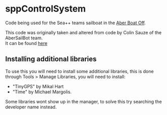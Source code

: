 # sppControlSystem
Code being used for the Sea++ teams sailboat in the [Aber Boat Off](https://abersailbot.co.uk/boatoff-2022/).

This code was originally taken and altered from code by Colin Sauze of the AberSailBot team.   
It can be found [here](https://github.com/abersailbot/minimum_viable_controlsystem)

## Installing additional libraries
To use this you will need to install some additional libraries, this is done through Tools > Manage Libraries, you will need to install:
- "TinyGPS" by Mikal Hart
- "Time" by Michael Margolis. 

Some libraries wont show up in the manager, to solve this try searching the developer name instead.
